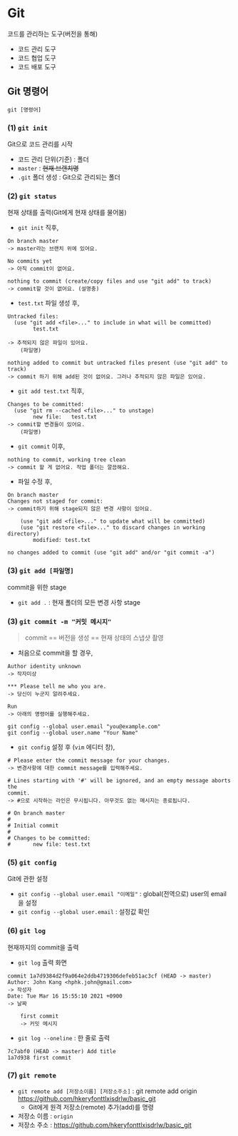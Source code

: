 # Git

코드를 관리하는 도구(버전을 통해)

* 코드 관리 도구
* 코드 협업 도구
* 코드 배포 도구



## Git 명령어

`git [명령어]`

### (1) `git init`

Git으로 코드 관리를 시작

* 코드 관리 단위(기준) : 폴더
* `master` : ~~현재 브랜치명~~
* `.git` 폴더 생성 : Git으로 관리되는 폴더



### (2) `git status`

현재 상태를 출력(Git에게 현재 상태를 물어봄)

* `git init` 직후,

```
On branch master
-> master라는 브랜치 위에 있어요.

No commits yet
-> 아직 commit이 없어요.

nothing to commit (create/copy files and use "git add" to track)
-> commit할 것이 없어요. (설명충)
```



* `test.txt` 파일 생성 후,

```
Untracked files:
  (use "git add <file>..." to include in what will be committed)
        test.txt
        
-> 추적되지 않은 파일이 있어요.
	(파일명)

nothing added to commit but untracked files present (use "git add" to track)
-> commit 하기 위해 add된 것이 없어요. 그러나 추적되지 않은 파일은 있어요.
```



* `git add test.txt` 직후,

```
Changes to be committed:
  (use "git rm --cached <file>..." to unstage)
        new file:   test.txt
-> commit할 변경들이 있어요.
	(파일명)
```



* `git commit` 이후,

```
nothing to commit, working tree clean
-> commit 할 게 없어요. 작업 폴더는 깔끔해요.
```



* 파일 수정 후,

```
On branch master
Changes not staged for commit:
-> commit하기 위해 stage되지 않은 변경 사항이 있어요.

	(use "git add <file>..." to update what will be committed)
	(use "git restore <file>..." to discard changes in working directory)
		modified: test.txt
		
no changes added to commit (use "git add" and/or "git commit -a")
```



### (3) `git add [파일명]`

commit을 위한 stage

* `git add .` : 현재 폴더의 모든 변경 사항 stage



### (3) `git commit -m "커밋 메시지"`

> commit == 버전을 생성 == 현재 상태의 스냅샷 촬영

* 처음으로 commit을 할 경우,

```
Author identity unknown
-> 작자미상

*** Please tell me who you are.
-> 당신이 누군지 알려주세요.

Run
-> 아래의 명령어를 실행해주세요.

git config --global user.email "you@example.com"
git config --global user.name "Your Name"

```



* `git config` 설정 후 (`vim` 에디터 창),

```
# Please enter the commit message for your changes.
-> 변경사항에 대한 commit message를 입력해주세요.

# Lines starting with '#' will be ignored, and an empty message aborts the
commit.
-> #으로 시작하는 라인은 무시됩니다. 아무것도 없는 메시지는 종료됩니다.

# On branch master
#
# Initial commit
#
# Changes to be committed:
# 		new file: test.txt
```



### (5) `git config`

Git에 관한 설정

* `git config --global user.email "이메일"` : global(전역으로) user의 email을 설정
* `git config --global user.email` : 설정값 확인



### (6) `git log`

현재까지의 commit을 출력

* `git log` 출력 화면

```
commit 1a7d9384d2f9a064e2ddb4719306defeb51ac3cf (HEAD -> master)
Author: John Kang <hphk.john@gmail.com>
-> 작성자
Date: Tue Mar 16 15:55:10 2021 +0900
-> 날짜

	first commit
	-> 커밋 메시지
```



* `git log --oneline` : 한 줄로 출력

```
7c7abf0 (HEAD -> master) Add title
1a7d938 first commit
```



### (7) `git remote`

* `git remote add [저장소이름] [저장소주소]` : git remote add origin https://github.com/hkeryfonttlxisdrlw/basic_git
  * Git에게 원격 저장소(remote) 추가(add)를 명령
* 저장소 이름 : `origin`
* 저장소 주소 :  https://github.com/hkeryfonttlxisdrlw/basic_git